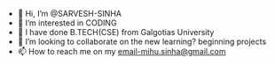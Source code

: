 - 👋 Hi, I’m @SARVESH-SINHA
- 👀 I’m interested in CODING
- 🌱 I have done B.TECH(CSE) from Galgotias University
- 💞️ I’m looking to collaborate on the new learning? beginning projects
- 📫 How to reach me on my email-mihu.sinha@gmail.com

<!---
SARVESH-SINHA/SARVESH-SINHA is a ✨ special ✨ repository because its `README.md` (this file) appears on your GitHub profile.
You can click the Preview link to take a look at your changes.
--->
